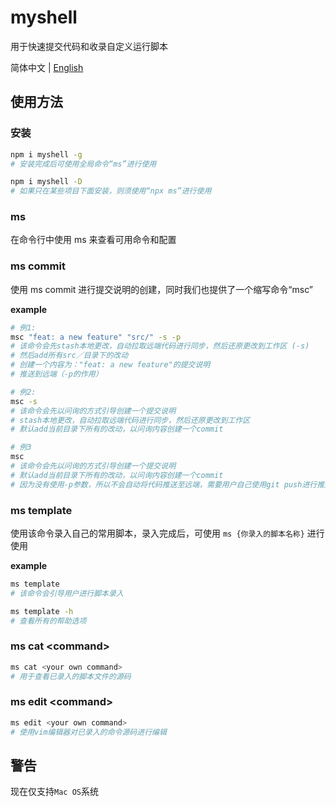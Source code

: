 # myshell

用于快速提交代码和收录自定义运行脚本

简体中文 | [English](./README.md)

## 使用方法

### 安装

```sh
npm i myshell -g 
# 安装完成后可使用全局命令“ms”进行使用
```

```sh
npm i myshell -D 
# 如果只在某些项目下面安装，则须使用“npx ms”进行使用
```

### ms

在命令行中使用 ms 来查看可用命令和配置

### ms commit

使用 ms commit 进行提交说明的创建，同时我们也提供了一个缩写命令“msc”

**example**

```sh
# 例1:
msc "feat: a new feature" "src/" -s -p
# 该命令会先stash本地更改，自动拉取远端代码进行同步，然后还原更改到工作区 (-s)
# 然后add所有src／目录下的改动
# 创建一个内容为："feat: a new feature"的提交说明
# 推送到远端（-p的作用）

# 例2:
msc -s
# 该命令会先以问询的方式引导创建一个提交说明
# stash本地更改，自动拉取远端代码进行同步，然后还原更改到工作区
# 默认add当前目录下所有的改动，以问询内容创建一个commit

# 例3
msc
# 该命令会先以问询的方式引导创建一个提交说明
# 默认add当前目录下所有的改动，以问询内容创建一个commit
# 因为没有使用-p参数，所以不会自动将代码推送至远端，需要用户自己使用git push进行推送
```

### ms template

使用该命令录入自己的常用脚本，录入完成后，可使用 `ms {你录入的脚本名称}` 进行使用

**example**

```sh
ms template
# 该命令会引导用户进行脚本录入

ms template -h
# 查看所有的帮助选项
```

### ms cat \<command\>

```sh
ms cat <your own command>
# 用于查看已录入的脚本文件的源码
```

### ms edit \<command\>

```sh
ms edit <your own command>
# 使用vim编辑器对已录入的命令源码进行编辑
```

## 警告

现在仅支持`Mac OS`系统
